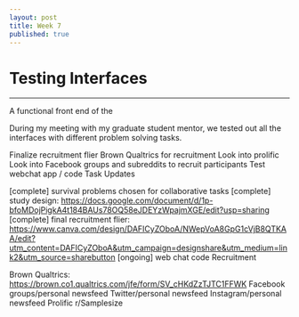 ```yaml
---
layout: post
title: Week 7
published: true
---
```


# Testing Interfaces
***
A functional front end of the 



During my meeting with my graduate student mentor, we tested out all the interfaces with different problem solving tasks. 




Finalize recruitment flier
Brown Qualtrics for recruitment
Look into prolific
Look into Facebook groups and subreddits to recruit participants
Test webchat app / code
Task Updates

[complete] survival problems chosen for collaborative tasks
[complete] study design: https://docs.google.com/document/d/1p-bfoMDojPigkA4t184BAUs78OQ58eJDEYzWpajmXGE/edit?usp=sharing
[complete] final recruitment flier: https://www.canva.com/design/DAFICyZOboA/NWepVoA8GpG1cVjB8QTKAA/edit?utm_content=DAFICyZOboA&utm_campaign=designshare&utm_medium=link2&utm_source=sharebutton
[ongoing] web chat code
Recruitment

Brown Qualtrics: https://brown.co1.qualtrics.com/jfe/form/SV_cHKdZzTJTC1FFWK
Facebook groups/personal newsfeed
Twitter/personal newsfeed
Instagram/personal newsfeed
Prolific
r/Samplesize

